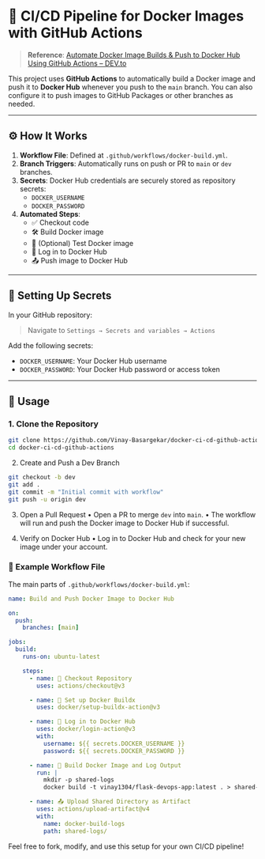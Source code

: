 
# 🚀 CI/CD Pipeline for Docker Images with GitHub Actions

> **Reference**: [Automate Docker Image Builds & Push to Docker Hub Using GitHub Actions – DEV.to](https://dev.to/ken_mwaura1/automate-docker-image-builds-and-push-to-docker-hub-using-github-actions-32g5)

This project uses **GitHub Actions** to automatically build a Docker image and push it to **Docker Hub** whenever you push to the `main` branch. You can also configure it to push images to GitHub Packages or other branches as needed.

---

## ⚙️ How It Works

1. **Workflow File**: Defined at `.github/workflows/docker-build.yml`.
2. **Branch Triggers**: Automatically runs on push or PR to `main` or `dev` branches.
3. **Secrets**: Docker Hub credentials are securely stored as repository secrets:
   - `DOCKER_USERNAME`
   - `DOCKER_PASSWORD`
4. **Automated Steps**:
   - ✅ Checkout code
   - 🛠️ Build Docker image
   - 🧪 (Optional) Test Docker image
   - 🔐 Log in to Docker Hub
   - 📤 Push image to Docker Hub

---

## 🔐 Setting Up Secrets

In your GitHub repository:

> Navigate to `Settings → Secrets and variables → Actions`

Add the following secrets:

- `DOCKER_USERNAME`: Your Docker Hub username  
- `DOCKER_PASSWORD`: Your Docker Hub password or access token  

---

## 📝 Usage

### 1. Clone the Repository

```bash
git clone https://github.com/Vinay-Basargekar/docker-ci-cd-github-actions.git
cd docker-ci-cd-github-actions
```

2. Create and Push a Dev Branch
```bash
git checkout -b dev
git add .
git commit -m "Initial commit with workflow"
git push -u origin dev
```

3. Open a Pull Request
	•	Open a PR to merge `dev` into `main`.
	•	The workflow will run and push the Docker image to Docker Hub if successful.

4. Verify on Docker Hub
	•	Log in to Docker Hub and check for your new image under your account.

### 🐳 Example Workflow File

The main parts of `.github/workflows/docker-build.yml`:
```yaml
name: Build and Push Docker Image to Docker Hub

on:
  push:
    branches: [main]

jobs:
  build:
    runs-on: ubuntu-latest

    steps:
      - name: 🧾 Checkout Repository
        uses: actions/checkout@v3

      - name: 🐳 Set up Docker Buildx
        uses: docker/setup-buildx-action@v3

      - name: 🔐 Log in to Docker Hub
        uses: docker/login-action@v3
        with:
          username: ${{ secrets.DOCKER_USERNAME }}
          password: ${{ secrets.DOCKER_PASSWORD }}

      - name: 🔨 Build Docker Image and Log Output
        run: |
          mkdir -p shared-logs
          docker build -t vinay1304/flask-devops-app:latest . > shared-logs/build.log 2>&1

      - name: 📤 Upload Shared Directory as Artifact
        uses: actions/upload-artifact@v4
        with:
          name: docker-build-logs
          path: shared-logs/

```


Feel free to fork, modify, and use this setup for your own CI/CD pipeline!